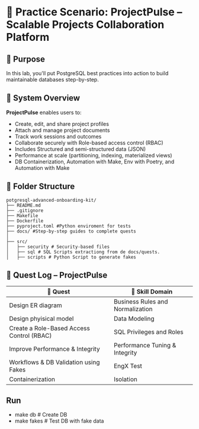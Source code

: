 # 🧠 Practice Scenario: ProjectPulse – Scalable Projects Collaboration Platform

## 🧭 Purpose
In this lab, you'll put PostgreSQL best practices into action to build maintainable databases step-by-step.

## 🧱 System Overview
**ProjectPulse** enables users to:

- Create, edit, and share project profiles
- Attach and manage project documents
- Track work sessions and outcomes
- Collaborate securely with Role-based access control (RBAC)
- Includes Structured and semi-structured data (JSON)
- Performance at scale (partitioning, indexing, materialized views)
- DB Containerization, Automation with Make, Env with Poetry, and Automation with Make

## 📁 Folder Structure

```plaintext
potgresql-advanced-onboarding-kit/
├── README.md
├── .gitignore
├── Makefile
├── Dockerfile
├── pyproject.toml #Python enviroment for tests
├── docs/ #Step-by-step guides to complete quests
│
├── src/
│   ├── security # Security-based files
│   ├── sql # SQL Scripts extractiong from de docs/quests.
│   ├── scripts # Python Script to generate fakes
```


## 🧩 Quest Log – ProjectPulse


| 🧩 Quest                                                   | 🧠 Skill Domain                  |
|------------------------------------------------------------|----------------------------------|
| Design ER diagram                                          | Business Rules and Normalization |
| Design phyisical model                                     | Data Modeling                    |
| Create a Role-Based Access Control (RBAC)                  | SQL Privileges and Roles         |
| Improve Performance & Integrity                            | Performance Tuning & Integrity   |
| Workflows & DB Validation using Fakes                      | EngX Test                     |
| Containerization                                           | Isolation            |

## Run
- make db           # Create DB
- make fakes        # Test DB with fake data
